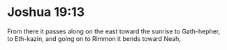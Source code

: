# Joshua 19:13

From there it passes along on the east toward the sunrise to Gath-hepher, to Eth-kazin, and going on to Rimmon it bends toward Neah,
